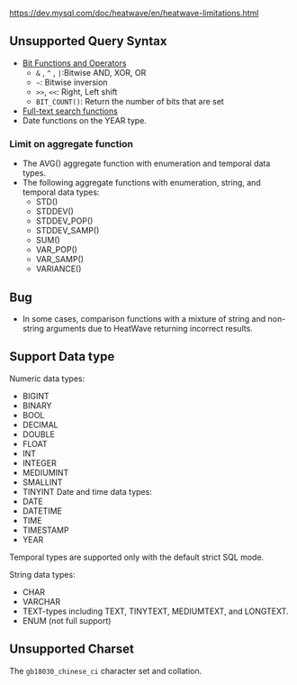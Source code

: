 https://dev.mysql.com/doc/heatwave/en/heatwave-limitations.html
## Unsupported Query Syntax
- [Bit Functions and Operators](https://dev.mysql.com/doc/refman/8.0/en/bit-functions.html)
    - `&` , `^` ,	`|`:Bitwise AND, XOR, OR
    - `~`: Bitwise inversion
    - `>>`, `<<`: Right, Left shift
    -  `BIT_COUNT()`: Return the number of bits that are set
- [Full-text search functions](https://dev.mysql.com/doc/refman/8.0/en/fulltext-search.html)
- Date functions on the YEAR type.

### Limit on aggregate function
- The AVG() aggregate function with enumeration and temporal data types.	
- The following aggregate functions with enumeration, string, and temporal data types:
	- STD()
	- STDDEV()
	- STDDEV_POP()
	- STDDEV_SAMP()
	- SUM()
	- VAR_POP()
	- VAR_SAMP()
	- VARIANCE()

## Bug
- In some cases, comparison functions with a mixture of string and non-string arguments due to HeatWave returning incorrect results.
	
## Support Data type
Numeric data types:
- BIGINT
- BINARY
- BOOL
- DECIMAL
- DOUBLE
- FLOAT
- INT
- INTEGER
- MEDIUMINT
- SMALLINT
- TINYINT
Date and time data types:
- DATE
- DATETIME
- TIME
- TIMESTAMP
- YEAR

Temporal types are supported only with the default strict SQL mode.

String data types:
- CHAR
- VARCHAR
- TEXT-types including TEXT, TINYTEXT, MEDIUMTEXT, and LONGTEXT.
- ENUM (not full support)
## Unsupported Charset
The `gb18030_chinese_ci` character set and collation.

